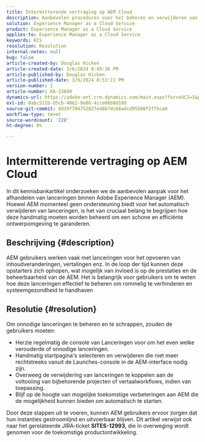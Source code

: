 ```yaml
---
title: Intermitterende vertraging op AEM Cloud
description: Aanbevolen procedures voor het beheren en verwijderen van lanceringen in Adobe Experience Manager (AEM) om de systeemprestaties en organisatie te handhaven.
solution: Experience Manager as a Cloud Service
product: Experience Manager as a Cloud Service
applies-to: Experience Manager as a Cloud Service
keywords: KCS
resolution: Resolution
internal-notes: null
bug: false
article-created-by: Douglas Hicken
article-created-date: 3/6/2024 8:49:36 PM
article-published-by: Douglas Hicken
article-published-date: 3/6/2024 8:53:11 PM
version-number: 1
article-number: KA-23840
dynamics-url: https://adobe-ent.crm.dynamics.com/main.aspx?forceUCI=1&pagetype=entityrecord&etn=knowledgearticle&id=7423190a-fbdb-ee11-904d-6045bd006793
exl-id: 8abc511b-d5cb-4062-9e86-4cce06b8d10d
source-git-commit: dd19f78d752827e48b7dc68adcd95500f2ffbca0
workflow-type: tm+mt
source-wordcount: '228'
ht-degree: 0%

---
```


# Intermitterende vertraging op AEM Cloud


In dit kennisbankartikel onderzoeken we de aanbevolen aanpak voor het afhandelen van lanceringen binnen Adobe Experience Manager (AEM). Hoewel AEM momenteel geen ondersteuning biedt voor het automatisch verwijderen van lanceringen, is het van cruciaal belang te begrijpen hoe deze handmatig moeten worden beheerd om een schone en efficiënte ontwerpomgeving te garanderen.

## Beschrijving {#description}






AEM gebruikers werken vaak met lanceringen voor het opvoeren van inhoudveranderingen, vertalingen enz. In de loop der tijd kunnen deze opstarters zich ophopen, wat mogelijk van invloed is op de prestaties en de beheerbaarheid van de AEM. Het is belangrijk voor gebruikers om te weten hoe deze lanceringen effectief te beheren om rommelig te verhinderen en systeemgezondheid te handhaven








## Resolutie {#resolution}


Om onnodige lanceringen te beheren en te schrappen, zouden de gebruikers moeten:

- Herzie regelmatig de console van Lanceringen voor om het even welke verouderde of onnodige lanceringen.
- Handmatig startpagina&#39;s selecteren en verwijderen die niet meer rechtstreeks vanuit de Launches-console in de AEM-interface nodig zijn.
- Overweeg de verwijdering van lanceringen te koppelen aan de voltooiing van bijbehorende projecten of vertaalworkflows, indien van toepassing.
- Blijf op de hoogte van mogelijke toekomstige verbeteringen aan AEM die de mogelijkheid kunnen bieden om automatisch te starten.


Door deze stappen uit te voeren, kunnen AEM gebruikers ervoor zorgen dat hun instanties gestroomlijnd en uitvoerbaar blijven. Dit artikel verwijst ook naar het gerelateerde JIRA-ticket <b>SITES-12993</b>, die in overweging wordt genomen voor de toekomstige productontwikkeling.
